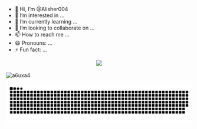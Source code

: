 - 👋 Hi, I’m @Alisher004
- 👀 I’m interested in ...
- 🌱 I’m currently learning ...
- 💞️ I’m looking to collaborate on ...
- 📫 How to reach me ...
- 😄 Pronouns: ...
- ⚡ Fun fact: ...

<p align="center">
  <img src="https://skillicons.dev/icons?i=js,ts,react,nextjs,redux,html,css,scss,tailwind,git,npm,linux" />
</p>

<p align="left"> <img src="https://komarev.com/ghpvc/?username=a6uxa4&label=Profile%20views&color=0e75b6&style=flat" alt="a6uxa4" /> </p>
<div align="center">
  <a href="https://github.com/Alisher004">
  <img src="https://github.com/bimashazaman/Github-snake-SVG/raw/master/snake.svg"
       alt="snake" /></a>
</div>
<!---
Alisher004/Alisher004 is a ✨ special ✨ repository because its `README.md` (this file) appears on your GitHub profile.
You can click the Preview link to take a look at your changes.
--->
